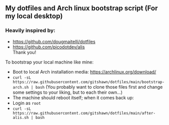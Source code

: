 ## My dotfiles and Arch linux bootstrap script (For my local desktop)

### Heavily inspired by:
- https://github.com/dougmaitelli/dotfiles
- https://github.com/picodotdev/alis
<BR>Thank you!

To bootstrap your local machine like mine:
- Boot to local Arch installation media:
  https://archlinux.org/download/
- `curl -sL https://raw.githubusercontent.com/gitshawn/dotfiles/main/bootstrap-arch.sh | bash`
(You probably want to clone those files first and change some settings to your liking, but to each their own...)
- The machine should reboot itself; when it comes back up:
- Login as `root`
- `curl -sL https://raw.githubusercontent.com/gitshawn/dotfiles/main/after-alis.sh | bash`
